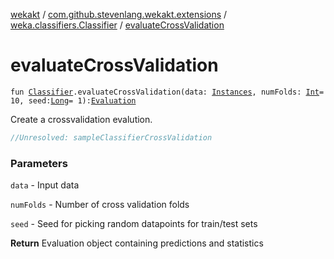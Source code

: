 [wekakt](../../index.md) / [com.github.stevenlang.wekakt.extensions](../index.md) / [weka.classifiers.Classifier](index.md) / [evaluateCrossValidation](./evaluate-cross-validation.md)

# evaluateCrossValidation

`fun `[`Classifier`](http://weka.sourceforge.net/doc.stable/weka/classifiers/Classifier.html)`.evaluateCrossValidation(data: `[`Instances`](http://weka.sourceforge.net/doc.stable/weka/core/Instances.html)`, numFolds: `[`Int`](https://kotlinlang.org/api/latest/jvm/stdlib/kotlin/-int/index.html)` = 10, seed: `[`Long`](https://kotlinlang.org/api/latest/jvm/stdlib/kotlin/-long/index.html)` = 1): `[`Evaluation`](http://weka.sourceforge.net/doc.stable/weka/classifiers/Evaluation.html)

Create a crossvalidation evalution.

``` kotlin
//Unresolved: sampleClassifierCrossValidation
```

### Parameters

`data` - Input data

`numFolds` - Number of cross validation folds

`seed` - Seed for picking random datapoints for train/test sets

**Return**
Evaluation object containing predictions and statistics

